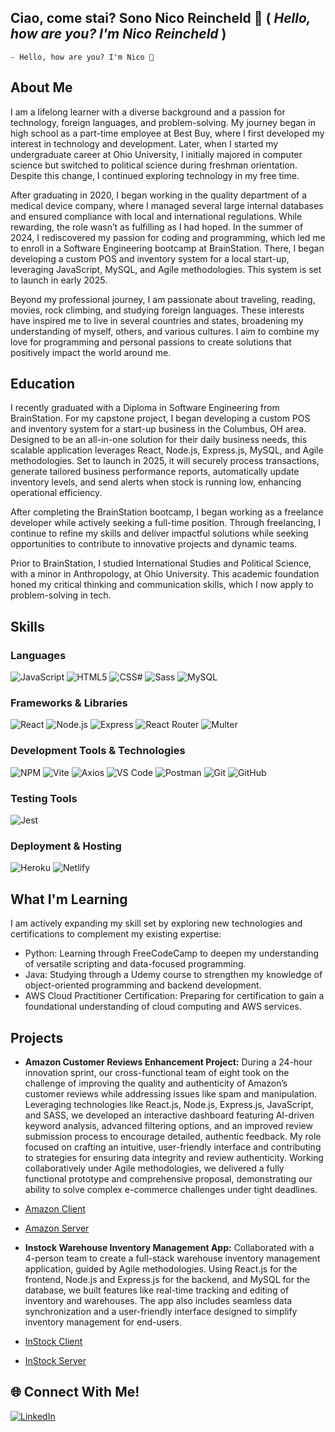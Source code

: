 ## Ciao, come stai? Sono Nico Reincheld 👋 ( _Hello, how are you? I'm Nico Reincheld_ )

    - Hello, how are you? I'm Nico 👋

## About Me

I am a lifelong learner with a diverse background and a passion for technology, foreign languages, and problem-solving. My journey began in high school as a part-time employee at Best Buy, where I first developed my interest in technology and development. Later, when I started my undergraduate career at Ohio University, I initially majored in computer science but switched to political science during freshman orientation. Despite this change, I continued exploring technology in my free time.

After graduating in 2020, I began working in the quality department of a medical device company, where I managed several large internal databases and ensured compliance with local and international regulations. While rewarding, the role wasn’t as fulfilling as I had hoped. In the summer of 2024, I rediscovered my passion for coding and programming, which led me to enroll in a Software Engineering bootcamp at BrainStation. There, I began developing a custom POS and inventory system for a local start-up, leveraging JavaScript, MySQL, and Agile methodologies. This system is set to launch in early 2025.

Beyond my professional journey, I am passionate about traveling, reading, movies, rock climbing, and studying foreign languages. These interests have inspired me to live in several countries and states, broadening my understanding of myself, others, and various cultures. I aim to combine my love for programming and personal passions to create solutions that positively impact the world around me.

## Education

I recently graduated with a Diploma in Software Engineering from BrainStation. For my capstone project, I began developing a custom POS and inventory system for a start-up business in the Columbus, OH area. Designed to be an all-in-one solution for their daily business needs, this scalable application leverages React, Node.js, Express.js, MySQL, and Agile methodologies. Set to launch in 2025, it will securely process transactions, generate tailored business performance reports, automatically update inventory levels, and send alerts when stock is running low, enhancing operational efficiency.

After completing the BrainStation bootcamp, I began working as a freelance developer while actively seeking a full-time position. Through freelancing, I continue to refine my skills and deliver impactful solutions while seeking opportunities to contribute to innovative projects and dynamic teams.

Prior to BrainStation, I studied International Studies and Political Science, with a minor in Anthropology, at Ohio University. This academic foundation honed my critical thinking and communication skills, which I now apply to problem-solving in tech.

## Skills

### Languages

![JavaScript](https://img.shields.io/badge/JavaScript-F7DF1E?style=for-the-badge&logo=javascript&logoColor=black)
![HTML5](https://img.shields.io/badge/HTML5-E34F26?style=for-the-badge&logo=html5&logoColor=white)
![CSS#](https://img.shields.io/badge/CSS3-1572B6?style=for-the-badge&logo=css3&logoColor=white)
![Sass](https://img.shields.io/badge/Sass-CC6699?style=for-the-badge&logo=sass&logoColor=white)
![MySQL](https://img.shields.io/badge/MySQL-005C84?style=for-the-badge&logo=mysql&logoColor=white)

### Frameworks & Libraries

![React](https://img.shields.io/badge/React-20232A?style=for-the-badge&logo=react&logoColor=61DAFB)
![Node.js](https://img.shields.io/badge/Node.js-339933?style=for-the-badge&logo=nodedotjs&logoColor=white)
![Express](https://img.shields.io/badge/Express.js-000000?style=for-the-badge&logo=express&logoColor=white)
![React Router](https://img.shields.io/badge/React_Router-CA4245?style=for-the-badge&logo=react-router&logoColor=white)
![Multer](https://img.shields.io/badge/Multer-FF6B6B?style=for-the-badge&logo=multer&logoColor=white)

### Development Tools & Technologies

![NPM](https://img.shields.io/badge/npm-CB3837?style=for-the-badge&logo=npm&logoColor=white)
![Vite](https://img.shields.io/badge/Vite-646CFF?style=for-the-badge&logo=vite&logoColor=white)
![Axios](https://img.shields.io/badge/Axios-5A29E4?style=for-the-badge&logo=axios&logoColor=white)
![VS Code](https://img.shields.io/badge/VSCode-0078D4?style=for-the-badge&logo=visual%20studio%20code&logoColor=white)
![Postman](https://img.shields.io/badge/Postman-FF6C37?style=for-the-badge&logo=Postman&logoColor=white)
![Git](https://img.shields.io/badge/GIT-E44C30?style=for-the-badge&logo=git&logoColor=white)
![GitHub](https://img.shields.io/badge/GitHub-100000?style=for-the-badge&logo=github&logoColor=white)

### Testing Tools

![Jest](https://img.shields.io/badge/Jest-C21325?style=for-the-badge&logo=jest&logoColor=white)

### Deployment & Hosting

![Heroku](https://img.shields.io/badge/Heroku-430098?style=for-the-badge&logo=heroku&logoColor=white)
![Netlify](https://img.shields.io/badge/Netlify-00C7B7?style=for-the-badge&logo=netlify&logoColor=white)

## What I'm Learning

I am actively expanding my skill set by exploring new technologies and certifications to complement my existing expertise:

- Python: Learning through FreeCodeCamp to deepen my understanding of versatile scripting and data-focused programming.
- Java: Studying through a Udemy course to strengthen my knowledge of object-oriented programming and backend development.
- AWS Cloud Practitioner Certification: Preparing for certification to gain a foundational understanding of cloud computing and AWS services.

## Projects

- **Amazon Customer Reviews Enhancement Project:** During a 24-hour innovation sprint, our cross-functional team of eight took on the challenge of improving the quality and authenticity of Amazon’s customer reviews while addressing issues like spam and manipulation. Leveraging technologies like React.js, Node.js, Express.js, JavaScript, and SASS, we developed an interactive dashboard featuring AI-driven keyword analysis, advanced filtering options, and an improved review submission process to encourage detailed, authentic feedback. My role focused on crafting an intuitive, user-friendly interface and contributing to strategies for ensuring data integrity and review authenticity. Working collaboratively under Agile methodologies, we delivered a fully functional prototype and comprehensive proposal, demonstrating our ability to solve complex e-commerce challenges under tight deadlines.
- [Amazon Client](https://github.com/Ingy10/amazon-industry-project-client)
- [Amazon Server](https://github.com/Ingy10/amazon-industry-project-server)

- **Instock Warehouse Inventory Management App:** Collaborated with a 4-person team to create a full-stack warehouse inventory management application, guided by Agile methodologies. Using React.js for the frontend, Node.js and Express.js for the backend, and MySQL for the database, we built features like real-time tracking and editing of inventory and warehouses. The app also includes seamless data synchronization and a user-friendly interface designed to simplify inventory management for end-users.
- [InStock Client](https://github.com/Nrhine/instock-joseph)
- [InStock Server](https://github.com/Nrhine/instock-joseph-api)

## 🌐 Connect With Me!

[![LinkedIn](https://img.shields.io/badge/LinkedIn-%230077B5.svg?logo=linkedin&logoColor=white)](https://linkedin.com/in/nico-reincheld/)
